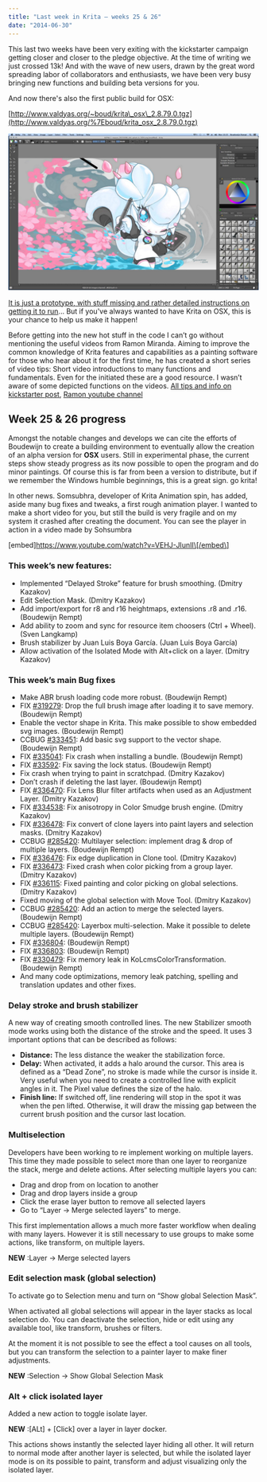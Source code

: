 ```yaml
---
title: "Last week in Krita — weeks 25 & 26"
date: "2014-06-30"
---
```


This last two weeks have been very exiting with the kickstarter campaign getting closer and closer to the pledge objective. At the time of writing we just crossed 13k! And with the wave of new users, drawn by the great word spreading labor of collaborators and enthusiasts, we have been very busy bringing new functions and building beta versions for you.

And now there's also the first public build for OSX:

[http://www.valdyas.org/~boud/krita\_osx\_2.8.79.0.tgz](http://www.valdyas.org/%7Eboud/krita_osx_2.8.79.0.tgz)

![](images/kritaosx.jpg)

[It is just a prototype, with stuff missing and rather detailed instructions on getting it to run](https://www.kickstarter.com/projects/krita/krita-open-source-digital-painting-accelerate-deve/posts/894745)... But if you've always wanted to have Krita on OSX, this is your chance to help us make it happen!

Before getting into the new hot stuff in the code I can’t go without mentioning the useful videos from Ramon Miranda. Aiming to improve the common knowledge of Krita features and capabilities as a painting software for those who hear about it for the first time, he has created a short series of video tips: Short video introductions to many functions and fundamentals. Even for the initiated these are a good resource. I wasn’t aware of some depicted functions on the videos. [All tips and info on kickstarter post,](https://www.kickstarter.com/projects/krita/krita-open-source-digital-painting-accelerate-deve/posts/891145) [Ramon youtube channel](https://www.youtube.com/user/TheShockito)

## Week 25 & 26 progress

Amongst the notable changes and develops we can cite the efforts of Boudewijn to create a building environment to eventually allow the creation of an alpha version for **OSX** users. Still in experimental phase, the current steps show steady progress as its now possible to open the program and do minor paintings. Of course this is far from been a version to distribute, but if we remember the Windows humble beginnings, this is a great sign. go krita!

In other news. Somsubhra, developer of Krita Animation spin, has added, aside many bug fixes and tweaks, a first rough animation player. I wanted to make a short video for you, but still the build is very fragile and on my system it crashed after creating the document. You can see the player in action in a video made by Sohsumbra

\[embed\]https://www.youtube.com/watch?v=VEHJ-JIunII\[/embed\]

### This week’s new features:

- Implemented “Delayed Stroke” feature for brush smoothing. (Dmitry Kazakov)
- Edit Selection Mask. (Dmitry Kazakov)
- Add import/export for r8 and r16 heightmaps, extensions .r8 and .r16. (Boudewijn Rempt)
- Add ability to zoom and sync for resource item choosers (Ctrl + Wheel). (Sven Langkamp)
- Brush stabilizer by Juan Luis Boya García. (Juan Luis Boya García)
- Allow activation of the Isolated Mode with Alt+click on a layer. (Dmitry Kazakov)

### This week’s main Bug fixes

- Make ABR brush loading code more robust. (Boudewijn Rempt)
- FIX [#319279](https://bugs.kde.org/show_bug.cgi?id=319279): Drop the full brush image after loading it to save memory. (Boudewijn Rempt)
- Enable the vector shape in Krita. This make possible to show embedded svg images. (Boudewijn Rempt)
- CCBUG [#333451](https://bugs.kde.org/show_bug.cgi?id=333451): Add basic svg support to the vector shape. (Boudewijn Rempt)
- FIX [#335041](https://bugs.kde.org/show_bug.cgi?id=335041): Fix crash when installing a bundle. (Boudewijn Rempt)
- FIX [#33592](https://bugs.kde.org/show_bug.cgi?id=33592): Fix saving the lock status. (Boudewijn Rempt)
- Fix crash when trying to paint in scratchpad. (Dmitry Kazakov)
- Don’t crash if deleting the last layer. (Boudewijn Rempt)
- FIX [#336470](https://bugs.kde.org/show_bug.cgi?id=336470): Fix Lens Blur filter artifacts when used as an Adjustment Layer. (Dmitry Kazakov)
- FIX [#334538](https://bugs.kde.org/show_bug.cgi?id=334538): Fix anisotropy in Color Smudge brush engine. (Dmitry Kazakov)
- FIX [#336478](https://bugs.kde.org/show_bug.cgi?id=336478): Fix convert of clone layers into paint layers and selection masks. (Dmitry Kazakov)
- CCBUG [#285420](https://bugs.kde.org/show_bug.cgi?id=285420): Multilayer selection: implement drag & drop of multiple layers. (Boudewijn Rempt)
- FIX [#336476](https://bugs.kde.org/show_bug.cgi?id=336476): Fix edge duplication in Clone tool. (Dmitry Kazakov)
- FIX [#336473](https://bugs.kde.org/show_bug.cgi?id=336473): Fixed crash when color picking from a group layer. (Dmitry Kazakov)
- FIX [#336115](https://bugs.kde.org/show_bug.cgi?id=336115): Fixed painting and color picking on global selections. (Dmitry Kazakov)
- Fixed moving of the global selection with Move Tool. (Dmitry Kazakov)
- CCBUG [#285420](https://bugs.kde.org/show_bug.cgi?id=285420): Add an action to merge the selected layers. (Boudewijn Rempt)
- CCBUG [#285420](https://bugs.kde.org/show_bug.cgi?id=285420): Layerbox multi-selection. Make it possible to delete multiple layers. (Boudewijn Rempt)
- FIX [#336804](https://bugs.kde.org/show_bug.cgi?id=336804): (Boudewijn Rempt)
- FIX [#336803](https://bugs.kde.org/show_bug.cgi?id=336803): (Boudewijn Rempt)
- FIX [#330479](https://bugs.kde.org/show_bug.cgi?id=330479): Fix memory leak in KoLcmsColorTransformation. (Boudewijn Rempt)
- And many code optimizations, memory leak patching, spelling and translation updates and other fixes.

### Delay stroke and brush stabilizer

A new way of creating smooth controlled lines. The new Stabilizer smooth mode works using both the distance of the stroke and the speed. It uses 3 important options that can be described as follows:

- **Distance:** The less distance the weaker the stabilization force.
- **Delay:** When activated, it adds a halo around the cursor. This area is defined as a “Dead Zone”, no stroke is made while the cursor is inside it. Very useful when you need to create a controlled line with explicit angles in it. The Pixel value defines the size of the halo.
- **Finish line:** If switched off, line rendering will stop in the spot it was when the pen lifted. Otherwise, it will draw the missing gap between the current brush position and the cursor last location.

### Multiselection

Developers have been working to re implement working on multiple layers. This time they made possible to select more than one layer to reorganize the stack, merge and delete actions. After selecting multiple layers you can:

- Drag and drop from on location to another
- Drag and drop layers inside a group
- Click the erase layer button to remove all selected layers
- Go to “Layer -> Merge selected layers” to merge.

This first implementation allows a much more faster workflow when dealing with many layers. However it is still necessary to use groups to make some actions, like transform, on multiple layers.

**NEW** :Layer -> Merge selected layers

### Edit selection mask (global selection)

To activate go to Selection menu and turn on “Show global Selection Mask”.

When activated all global selections will appear in the layer stacks as local selection do. You can deactivate the selection, hide or edit using any available tool, like transform, brushes or filters.

At the moment it is not possible to see the effect a tool causes on all tools, but you can transform the selection to a painter layer to make finer adjustments.

**NEW** :Selection -> Show Global Selection Mask

### Alt + click isolated layer

Added a new action to toggle isolate layer.

**NEW** :\[ALt\] + \[Click\] over a layer in layer docker.

This actions shows instantly the selected layer hiding all other. It will return to normal mode after another layer is selected, but while the isolated layer mode is on its possible to paint, transform and adjust visualizing only the isolated layer.
